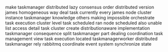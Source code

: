 make taskmanager distributed lazy consensus order distributed version james homogeneous way deal task currently every james node cluster instance taskmanager knowledge others making impossible orchestrate task execution cluster level task scheduled ran node scheduled also unable list access detail task cluster create distributionaware implementation taskmanager consequence split taskmanager part dealing coordination task management view task execution located taskmanagerworker distributed taskmanager rely rabbitmq coordinate event system synchronize state